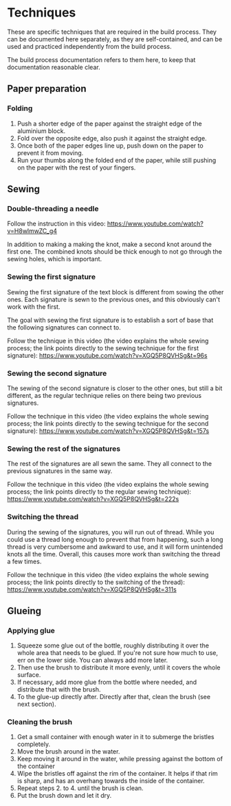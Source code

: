 # Techniques

These are specific techniques that are required in the build process. They can be documented here separately, as they are self-contained, and can be used and practiced independently from the build process.

The build process documentation refers to them here, to keep that documentation reasonable clear.


## Paper preparation

### Folding

1. Push a shorter edge of the paper against the straight edge of the aluminium block.
2. Fold over the opposite edge, also push it against the straight edge.
3. Once both of the paper edges line up, push down on the paper to prevent it from moving.
4. Run your thumbs along the folded end of the paper, while still pushing on the paper with the rest of your fingers.


## Sewing

### Double-threading a needle

Follow the instruction in this video:
https://www.youtube.com/watch?v=H8wlmwZC_g4

In addition to making a making the knot, make a second knot around the first one. The combined knots should be thick enough to not go through the sewing holes, which is important.

### Sewing the first signature

Sewing the first signature of the text block is different from sowing the other ones. Each signature is sewn to the previous ones, and this obviously can't work with the first.

The goal with sewing the first signature is to establish a sort of base that the following signatures can connect to.

Follow the technique in this video (the video explains the whole sewing process; the link points directly to the sewing technique for the first signature):
https://www.youtube.com/watch?v=XGQ5P8QVHSg&t=96s

### Sewing the second signature

The sewing of the second signature is closer to the other ones, but still a bit different, as the regular technique relies on there being two previous signatures.

Follow the technique in this video (the video explains the whole sewing process; the link points directly to the sewing technique for the second signature):
https://www.youtube.com/watch?v=XGQ5P8QVHSg&t=157s

### Sewing the rest of the signatures

The rest of the signatures are all sewn the same. They all connect to the previous signatures in the same way.

Follow the technique in this video (the video explains the whole sewing process; the link points directly to the regular sewing technique):
https://www.youtube.com/watch?v=XGQ5P8QVHSg&t=222s

### Switching the thread

During the sewing of the signatures, you will run out of thread. While you could use a thread long enough to prevent that from happening, such a long thread is very cumbersome and awkward to use, and it will form unintended knots all the time. Overall, this causes more work than switching the thread a few times.

Follow the technique in this video (the video explains the whole sewing process; the link points directly to the switching of the thread):
https://www.youtube.com/watch?v=XGQ5P8QVHSg&t=311s


## Glueing

### Applying glue

1. Squeeze some glue out of the bottle, roughly distributing it over the whole area that needs to be glued. If you're not sure how much to use, err on the lower side. You can always add more later.
2. Then use the brush to distribute it more evenly, until it covers the whole surface.
3. If necessary, add more glue from the bottle where needed, and distribute that with the brush.
4. To the glue-up directly after. Directly after that, clean the brush (see next section).

### Cleaning the brush

1. Get a small container with enough water in it to submerge the bristles completely.
2. Move the brush around in the water.
3. Keep moving it around in the water, while pressing against the bottom of the container
4. Wipe the bristles off against the rim of the container. It helps if that rim is sharp, and has an overhang towards the inside of the container.
5. Repeat steps 2. to 4. until the brush is clean.
6. Put the brush down and let it dry.

